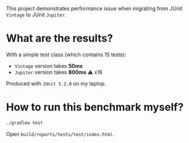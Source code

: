 This project demonstrates performance issue when migrating from JUnit `Vintage` to JUnit `Jupiter`.

# What are the results?

With a simple test class (which contains 15 tests):

- `Vintage` version takes **50ms**
- `Jupiter` version takes **800ms** :warning: x16

Produced with `JUnit 5.2.0` on my laptop. 

# How to run this benchmark myself?

```bash
./gradlew test
```

Open `build/reports/tests/test/index.html`.
